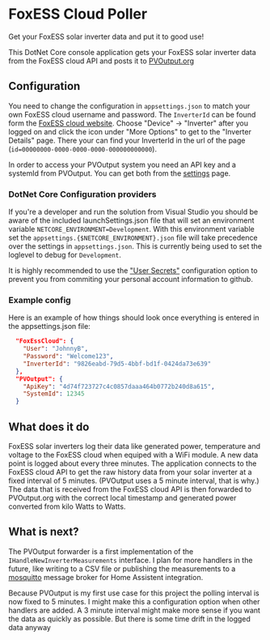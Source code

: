 # FoxESS Cloud Poller
Get your FoxESS solar inverter data and put it to good use!

This DotNet Core console application gets your FoxESS solar inverter data from
the FoxESS cloud API and posts it to [PVOutput.org](https://www.pvoutput.org)

## Configuration
You need to change the configuration in `appsettings.json` to match your own FoxESS cloud username and password.
The `InverterId` can be found form the [FoxESS cloud website](https://foxesscloud.com). Choose
"Device" -> "Inverter" after you logged on and click the icon under "More Options" to get to the "Inverter Details" page.
There your can find your InverterId in the url of the page (`id=00000000-0000-0000-0000-000000000000`).

In order to access your PVOutput system you need an API key and a systemId from PVOutput. You can get both from the [settings](https://pvoutput.org/account.jsp) page.

### DotNet Core Configuration providers
If you're a developer and run the solution from Visual Studio you should be aware of the included launchSettings.json file that will
set an environment variable `NETCORE_ENVIRONMENT=Development`. With this environment variable set the `appsettings.{$NETCORE_ENVIRONMENT}.json` file
will take precedence over the settings in `appsettings.json`. This is currently being used to set the loglevel to debug for `Development`.

It is highly recommended to use the ["User Secrets"](https://learn.microsoft.com/en-us/aspnet/core/security/app-secrets?view=aspnetcore-7.0&tabs=windows)
configuration option to prevent you from commiting your personal account information to github.

### Example config
Here is an example of how things should look once everything is entered in the appsettings.json file:
```json
  "FoxEssCloud": {
    "User": "JohnnyB",
    "Password": "Welcome123",
    "InverterId": "9826eabd-79d5-4bbf-bd1f-0424da73e639"
  },
  "PVOutput": {
    "ApiKey": "4d74f723727c4c0857daaa464b0772b240d8a615",
    "SystemId": 12345
  }
```

## What does it do
FoxESS solar inverters log their data like generated power, temperature and voltage to the FoxESS cloud when equiped with a WiFi module.
A new data point is logged about every three minutes.
The application connects to the FoxESS cloud API to get the raw history data from your solar inverter at a fixed interval of 5 minutes.
(PVOutput uses a 5 minute interval, that is why.)
The data that is received from the FoxESS cloud API is then forwarded to PVOutput.org with the correct local timestamp and generated power
converted from kilo Watts to Watts.

## What is next?
The PVOutput forwarder is a first implementation of the `IHandleNewInverterMeasurements` interface.
I plan for more handlers in the future, like writing to a CSV file or publishing the measurements to a [mosquitto](https://mosquitto.org/) message broker
for Home Assistent integration.

Because PVOutput is my first use case for this project the polling interval is now fixed to 5 minutes.
I might make this a configuration option when other handlers are added.
A 3 minute interval might make more sense if you want the data as quickly as possible. But there is some time drift in the logged data anyway
